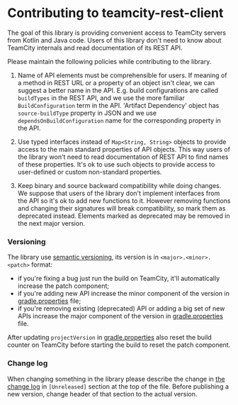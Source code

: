 Contributing to teamcity-rest-client
===

The goal of this library is providing convenient access to TeamCity servers from Kotlin and Java code. 
Users of this library don't need to know about TeamCity internals and read documentation of its REST API.

Please maintain the following policies while contributing to the library.

1. Name of API elements must be comprehensible for users. If meaning of a method in REST URL or a property of an object
 isn't clear, we can suggest a better name in the API. E.g. build configurations are called `buildTypes` in the REST API, 
 and we use the more familiar `BuildConfiguration` term in the API. 'Artifact Dependency' object has `source-buildType`
 property in JSON and we use `dependsOnBuildConfiguration` name for the corresponding property in the API.  

2. Use typed interfaces instead of `Map<String, String>` objects to provide access to the main standard properties of API 
objects. This way users of the library won't need to read documentation of REST API to find names of these properties. 
It's ok to use such objects to provide access to user-defined or custom non-standard properties. 

3. Keep binary and source backward compatibility while doing changes.
We suppose that users of the library don't implement interfaces from the API so it's ok to add new functions to it. 
However removing functions and changing their signatures will break compatibility, so mark them as deprecated instead.
Elements marked as deprecated may be removed in the next major version.

### Versioning
The library use [semantic versioning](https://semver.org), its version is in `<major>.<minor>.<patch>` format: 
* if you're fixing a bug just run the build on TeamCity, it'll automatically increase the patch component;
* if you're adding new API increase the minor component of the version in [gradle.properties](gradle.properties) file;
* if you're removing existing (deprecated) API or adding a big set of new APIs increase the major component of the version in [gradle.properties](gradle.properties) file.

After updating `projectVersion` in [gradle.properties](gradle.properties) also reset the build counter on TeamCity before starting the build to reset the patch component. 

### Change log

When changing something in the library please describe the change in [the change log](CHANGELOG.md) in `[Unreleased]` section at the top of the file.
Before publishing a new version, change header of that section to the actual version.